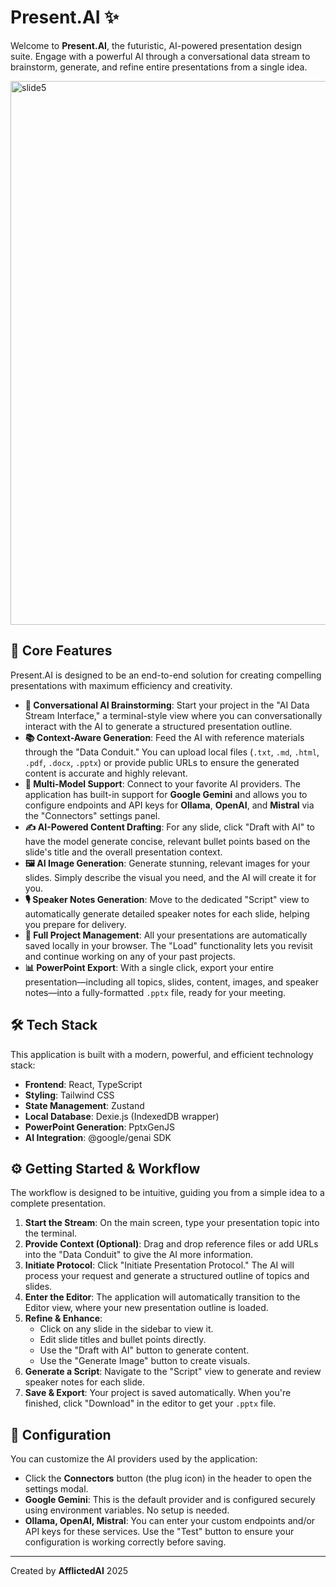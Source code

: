 # Present.AI ✨

Welcome to **Present.AI**, the futuristic, AI-powered presentation design suite. Engage with a powerful AI through a conversational data stream to brainstorm, generate, and refine entire presentations from a single idea.

<img width="1891" height="870" alt="slide5" src="https://github.com/user-attachments/assets/acbe2712-a2c2-4b77-b159-4fc5644950e7" />


## 🚀 Core Features

Present.AI is designed to be an end-to-end solution for creating compelling presentations with maximum efficiency and creativity.

-   **🤖 Conversational AI Brainstorming**: Start your project in the "AI Data Stream Interface," a terminal-style view where you can conversationally interact with the AI to generate a structured presentation outline.
-   **📚 Context-Aware Generation**: Feed the AI with reference materials through the "Data Conduit." You can upload local files (`.txt`, `.md`, `.html`, `.pdf`, `.docx`, `.pptx`) or provide public URLs to ensure the generated content is accurate and highly relevant.
-   **🔌 Multi-Model Support**: Connect to your favorite AI providers. The application has built-in support for **Google Gemini** and allows you to configure endpoints and API keys for **Ollama**, **OpenAI**, and **Mistral** via the "Connectors" settings panel.
-   **✍️ AI-Powered Content Drafting**: For any slide, click "Draft with AI" to have the model generate concise, relevant bullet points based on the slide's title and the overall presentation context.
-   **🖼️ AI Image Generation**: Generate stunning, relevant images for your slides. Simply describe the visual you need, and the AI will create it for you.
-   **🎙️ Speaker Notes Generation**: Move to the dedicated "Script" view to automatically generate detailed speaker notes for each slide, helping you prepare for delivery.
-   **💾 Full Project Management**: All your presentations are automatically saved locally in your browser. The "Load" functionality lets you revisit and continue working on any of your past projects.
-   **📊 PowerPoint Export**: With a single click, export your entire presentation—including all topics, slides, content, images, and speaker notes—into a fully-formatted `.pptx` file, ready for your meeting.

## 🛠️ Tech Stack

This application is built with a modern, powerful, and efficient technology stack:

-   **Frontend**: React, TypeScript
-   **Styling**: Tailwind CSS
-   **State Management**: Zustand
-   **Local Database**: Dexie.js (IndexedDB wrapper)
-   **PowerPoint Generation**: PptxGenJS
-   **AI Integration**: @google/genai SDK

## ⚙️ Getting Started & Workflow

The workflow is designed to be intuitive, guiding you from a simple idea to a complete presentation.

1.  **Start the Stream**: On the main screen, type your presentation topic into the terminal.
2.  **Provide Context (Optional)**: Drag and drop reference files or add URLs into the "Data Conduit" to give the AI more information.
3.  **Initiate Protocol**: Click "Initiate Presentation Protocol." The AI will process your request and generate a structured outline of topics and slides.
4.  **Enter the Editor**: The application will automatically transition to the Editor view, where your new presentation outline is loaded.
5.  **Refine & Enhance**:
    -   Click on any slide in the sidebar to view it.
    -   Edit slide titles and bullet points directly.
    -   Use the "Draft with AI" button to generate content.
    -   Use the "Generate Image" button to create visuals.
6.  **Generate a Script**: Navigate to the "Script" view to generate and review speaker notes for each slide.
7.  **Save & Export**: Your project is saved automatically. When you're finished, click "Download" in the editor to get your `.pptx` file.

## 🔧 Configuration

You can customize the AI providers used by the application:

-   Click the **Connectors** button (the plug icon) in the header to open the settings modal.
-   **Google Gemini**: This is the default provider and is configured securely using environment variables. No setup is needed.
-   **Ollama, OpenAI, Mistral**: You can enter your custom endpoints and/or API keys for these services. Use the "Test" button to ensure your configuration is working correctly before saving.

---

Created by **AfflictedAI** 2025
